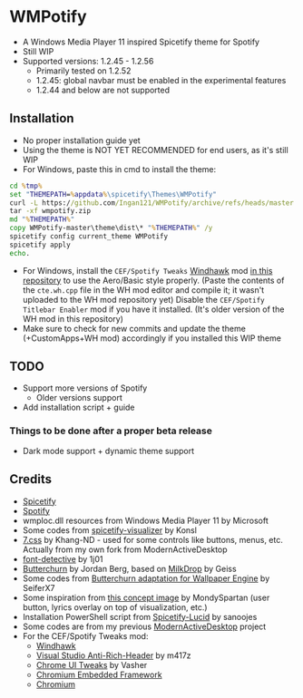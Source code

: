 # WMPotify
* A Windows Media Player 11 inspired Spicetify theme for Spotify
* Still WIP
* Supported versions: 1.2.45 - 1.2.56
    * Primarily tested on 1.2.52
    * 1.2.45: global navbar must be enabled in the experimental features
    * 1.2.44 and below are not supported

## Installation
* No proper installation guide yet
* Using the theme is NOT YET RECOMMENDED for end users, as it's still WIP
* For Windows, paste this in cmd to install the theme:
```cmd
cd %tmp%
set "THEMEPATH=%appdata%\spicetify\Themes\WMPotify"
curl -L https://github.com/Ingan121/WMPotify/archive/refs/heads/master.zip -o wmpotify.zip
tar -xf wmpotify.zip
md "%THEMEPATH%"
copy WMPotify-master\theme\dist\* "%THEMEPATH%" /y
spicetify config current_theme WMPotify
spicetify apply
echo.
```
* For Windows, install the `CEF/Spotify Tweaks` [Windhawk](https://windhawk.net/) mod [in this repository](https://github.com/Ingan121/WMPotify/tree/master/cte.wh.cpp) to use the Aero/Basic style properly. (Paste the contents of the `cte.wh.cpp` file in the WH mod editor and compile it; it wasn't uploaded to the WH mod repository yet) Disable the `CEF/Spotify Titlebar Enabler` mod if you have it installed. (It's older version of the WH mod in this repository)
* Make sure to check for new commits and update the theme (+CustomApps+WH mod) accordingly if you installed this WIP theme

## TODO
* Support more versions of Spotify
    * Older versions support
* Add installation script + guide

### Things to be done after a proper beta release
* Dark mode support + dynamic theme support

## Credits
* [Spicetify](https://spicetify.app/)
* [Spotify](https://www.spotify.com/)
* wmploc.dll resources from Windows Media Player 11 by Microsoft
* Some codes from [spicetify-visualizer](https://github.com/Konsl/spicetify-visualizer) by Konsl
* [7.css](https://khang-nd.github.io/7.css) by Khang-ND - used for some controls like buttons, menus, etc. Actually from my own fork from ModernActiveDesktop
* [font-detective](https://github.com/1j01/font-detective) by 1j01
* [Butterchurn](https://butterchurnviz.com/) by Jordan Berg, based on [MilkDrop](https://en.wikipedia.org/wiki/MilkDrop) by Geiss
* Some codes from [Butterchurn adaptation for Wallpaper Engine](https://steamcommunity.com/sharedfiles/filedetails/?id=2962616483) by SeiferX7
* Some inspiration from [this concept image](https://x.com/tehmondspartan/status/1671430592087613441) by MondySpartan (user button, lyrics overlay on top of visualization, etc.)
* Installation PowerShell script from [Spicetify-Lucid](https://github.com/sanoojes/Spicetify-Lucid) by sanoojes
* Some codes are from my previous [ModernActiveDesktop](https://github.com/Ingan121/ModernActiveDesktop) project
* For the CEF/Spotify Tweaks mod:
    * [Windhawk](https://windhawk.net/)
    * [Visual Studio Anti-Rich-Header](https://windhawk.net/mods/visual-studio-anti-rich-header) by m417z
    * [Chrome UI Tweaks](https://windhawk.net/mods/chrome-ui-tweaks) by Vasher
    * [Chromium Embedded Framework](https://bitbucket.org/chromiumembedded/cef)
    * [Chromium](https://www.chromium.org/)